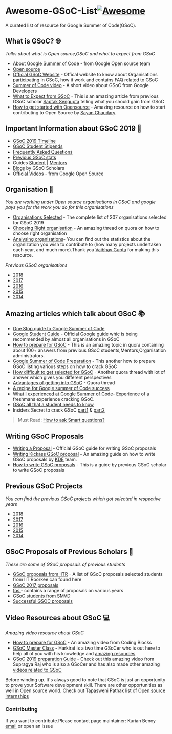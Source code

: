 # Awesome-GSoC-List[![Awesome](https://cdn.rawgit.com/sindresorhus/awesome/d7305f38d29fed78fa85652e3a63e154dd8e8829/media/badge.svg)](https://github.com/sindresorhus/awesome)

A curated list of resource for Google Summer of Code(GSoC).

What is GSoC? :globe_with_meridians:
---
*Talks about what is Open source,GSoC and what to expect from GSoC*
- [About Google Summer of Code](https://google.github.io/gsocguides/student/index) - from Google Open source team
- [Open source](https://opensource.com/resources/what-open-source)
- [Official GSoC Website](https://summerofcode.withgoogle.com/) - Offical website to know about Organisations participating 
in GSoC, how it work and contains FAQ related to GSoC
- [Summer of Code video](https://www.youtube.com/watch?v=S6IP_6HG2QE) - A short video about GSoC from Google Developers
- [What to Expect from GSoC](https://www.saptaks.blog/2019/03/what-to-expect-from-gsoc.html) - This is an amazing article 
from previous GSoC scholar [Saptak Sengupta](https://github.com/SaptakS) telling what you should gain from GSoC
- [How to get started with Opensource](https://words.yudocaa.in/how-to-get-started-with-open-source/) - Amazing resource on how to start contributing to Open Source by [Sayan Chaudary](https://twitter.com/yudocaa)

Important Information about GSoC 2019 :triangular_flag_on_post: 	
---

- [GSoC 2019 Timeline](https://developers.google.com/open-source/gsoc/timeline)
- [GSoC Student Stipends](https://developers.google.com/open-source/gsoc/help/student-stipends)
- [Frequently Asked Questions](https://developers.google.com/open-source/gsoc/faq)
- [Previous GSoC stats](https://developers.google.com/open-source/gsoc/resources/stats)
- Guides [Student](https://google.github.io/gsocguides/student/) | [Mentors](https://google.github.io/gsocguides/mentor/)
- [Blogs](https://talk.openmrs.org/t/gsoc-2018-student-blogs/17900) by GSoC Scholars 
- [Official Videos](https://developers.google.com/open-source/gsoc/videos) - from Google Open Source

Organisation :office:
---
*You are working under Open source organisations in GSoC and google pays you for the work you do for this organisations*

- [Organisations Selected](https://summerofcode.withgoogle.com/organizations/) - The complete list of 207 organisations 
selected for GSoC 2019
- [Choosing Right organisation](https://www.quora.com/How-do-I-choose-appropriate-organization-in-Google-Summer-of-Code) - 
An amazing thread on quora on how to choose right organisation
- [Analysing organisations](https://gsoc-data-analyzer.netlify.com/)- You can find out the statistics about the organization you wish to contribute to (how many projects undertaken each year, and much more).Thank you [Vaibhav Gupta](https://medium.com/@vaibhgupt199) for making this resource.

*Previous GSoC organisations* 

- [2018](https://summerofcode.withgoogle.com/archive/2018/organizations/)
- [2017](https://summerofcode.withgoogle.com/archive/2017/organizations/)
- [2016](https://summerofcode.withgoogle.com/archive/2016/organizations/)
- [2015](https://www.google-melange.com/archive/gsoc/2015)
- [2014](https://www.google-melange.com/archive/gsoc/2014)

Amazing articles which talk about GSoC :books:
---

- [One Stop guide to Google Summer of Code](https://medium.com/coding-blocks/one-stop-guide-to-google-summer-of-code-a9e803beeda7)
- [Google Student Guide](https://google.github.io/gsocguides/student/) - Official Google guide whic is being recommended by almost all organisations in GSoC
- [How to prepare for GSoC](https://www.quora.com/How-do-I-prepare-for-the-Google-Summer-of-Code-GSoC) - This is an
amazing topic in quora containing about 100+ answers from previous GSoC students,Mentors,Organisation administrators.
- [Google Summer of Code Preparation](https://medium.com/iiitv/google-summer-of-code-preparation-tips-d1d3acc21da5) - This another how to prepare GSoC listing various steps on how to crack GSoC
- [How difficult to get selected for GSoC](https://www.quora.com/How-difficult-is-it-to-get-selected-for-the-GSOC) - Another quora thread with lot of answer which gives you different perspectives
- [Advantages of getting into GSoC](https://www.quora.com/What-are-the-advantages-of-getting-into-gsoc) - Quora thread
- [A recipe for Google summer of Code success](https://medium.freecodecamp.org/a-recipe-for-google-summer-of-code-success-cb0ceb1ae895)
- [What I experienced at Google Summer of Code](https://medium.freecodecamp.org/the-google-summer-of-code-experience-e9329da27c66)- Experience of a freshmans experience cracking GSoC.
- [GSoC all that a student needs to know](https://code.likeagirl.io/google-summer-of-code-gsoc-whens-and-hows-for-students-4d8453a799bb)
- Insiders Secret to crack GSoC [part1](https://medium.com/fossmec/insiders-secret-to-cracking-the-google-summer-of-code-part-1-92e55dca5c18) & [part2](https://medium.com/fossmec/insiders-secret-to-cracking-the-google-summer-of-code-part-2-4c36b0ef8a8d)

> Must Read: [How to ask Smart questions?](http://catb.org/~esr/faqs/smart-questions.html)

Writing GSoC Proposals 
---
- [Writing a Proposal](https://google.github.io/gsocguides/student/writing-a-proposal) - Official GSoC guide for writing GSoC proposals
- [Writing Kickass GSoC proposal](http://teom.org/blog/kde/how-to-write-a-kick-ass-proposal-for-google-summer-of-code/) - An amazing guide on how to write GSoC proposals by [KDE](http://www.kde.org/) team.
- [How to write GSoC proposals](https://jogendra.github.io/how-to-write-proposal-for-google-summer-of-code) - This is a guide by previous GSoC scholar to write GSoC proposals

Previous GSoC Projects
---

*You can find the previous GSoC projects which got selected in respective years*

- [2018](https://summerofcode.withgoogle.com/archive/2018/projects/)
- [2017](https://summerofcode.withgoogle.com/archive/2017/projects/)
- [2016](https://summerofcode.withgoogle.com/archive/2016/projects/)
- [2015](https://www.google-melange.com/archive/gsoc/2015)
- [2014](https://www.google-melange.com/archive/gsoc/2014)

GSoC Proposals of Previous Scholars :couple:
---

*These are some of GSoC proposals of previous students*

- [GSoC proposals from IITR](https://blog.sdslabs.co/gsoc/) - A list of GSoC proposals selected students from IIT Roorkee can found here
- [GSoC 2017 proposals](https://github.com/saurabhshri/GSoC-2017-Accepted-Proposals)
- [fos 
](https://github.com/saketkc/fos-proposals) - contains a range of proposals on various years
- [GSoC students from SMVD](https://github.com/CodeClubSMVDU/gsoc-proposals)
- [Successful GSOC proposals](https://github.com/SciRuby/sciruby/wiki/Successful-GSOC-proposals)

Video Resources about GSoC :computer:
---

*Amazing video resource about GSoC*

- [How to prepare for GSoC](https://www.youtube.com/watch?v=RpdjewNuPzc) - An amazing video from Coding Blocks
- [GSoC Master Class](https://www.youtube.com/watch?v=Qyfyq1ZAleA&t=4s) - Harkirat is a two time GSoCer who is out here to help all of you with his knowledge and
[amazing resources](https://www.youtube.com/user/harkirat1)
- [GSoC 2019 preparation Guide](https://www.youtube.com/watch?v=zT11Mhgqiek) - Check out this amazing video from Supragya 
Raj who is also a GSoCer and has also made other amazing [videos related to GSoC](https://www.youtube.com/channel/UC9S1O55MD9kzL5wRDFL_o5A)

Before winding up. It's always good to note that GSoC is just an opportunity to prove your Software development skill. There are 
other opportunities as well in Open source world. Check out Tapasweni Pathak list of [Open source internships](https://github.com/tapaswenipathak/Open-Source-Internships)

### Contributing
If you want to contribute.Please contact page maintainer: Kurian Benoy [email](kurian.bkk@gmail.com) or open an issue
